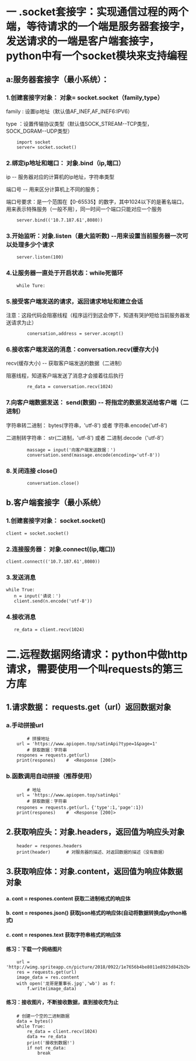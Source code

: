 # 一 .socket套接字：实现通信过程的两个端，等待请求的一个端是服务器套接字，发送请求的一端是客户端套接字，python中有一个socket模块来支持编程
## a:服务器套接字（最小系统）：
### 1.创建套接字对象： 对象= socket.socket（family,type）

family : 设置ip地址（默认值AF_INEF,AF_INEF6:IPV6）

type  ：设置传输协议类型（默认值SOCK_STREAM--TCP类型，SOCK_DGRAM--UDP类型）

		import socket
		server= socket.socket()
### 2.绑定ip地址和端口： 对象.bind（ip,端口）
ip --  服务器对应的计算机的ip地址，字符串类型

端口号 --  用来区分计算机上不同的服务；

端口号要求：是一个范围在【0-65535】的数字，其中1024以下的是著名端口，用来表示特殊服务（一般不用），同一时间一个端口只能对应一个服务

		server.bind(('10.7.187.61',8080))

### 3.开始监听：对象.listen（最大监听数) --用来设置当前服务器一次可以处理多少个请求 

		server.listen(100)

### 4.让服务器一直处于开启状态：while死循环

		while Ture:
### 5.接受客户端发送的请求，返回请求地址和建立会话
注意：这段代码会阻塞线程（程序运行到这会停下，知道有哭护短给当前服务器发送请求为止）

    		conersation,address = server.accept()
### 6.接收客户端发送的消息：conversation.recv(缓存大小)
  recv(缓存大小) -- 获取客户端发送的数据（二进制）

  阻塞线程，知道客户端发送了消息才会接着往后执行

    		re_data = conversation.recv(1024)
### 7.向客户端数据发送： send(数据) -- 将指定的数据发送给客户端（二进制）

字符串转二进制： bytes(字符串，'utf-8') 或者 字符串.encode('utf-8')

二进制转字符串： str(二进制，'utf-8') 或者 二进制.decode（'utf-8'） 

		    massage = input('向客户端发送数据：')
		    conversation.send(massage.encode(encoding='utf-8')) 
### 8.关闭连接  close()   
            conversation.close() 
## b.客户端套接字（最小系统）

### 1.创建套接字对象：  socket.socket()
    client = socket.socket()
### 2.连接服务器：  对象.connect((ip,端口))
    client.connect(('10.7.187.61',8080))
### 3.发送消息
	while True:
	   n = input('请说：')
	   client.send(n.encode('utf-8'))
### 4.接收消息
  	   re_data = client.recv(1024)
# 二.远程数据网络请求：python中做http请求，需要使用一个叫requests的第三方库
## 1.请求数据： requests.get（url）返回数据对象
### a.手动拼接url
			# 拼接地址
		url = 'https://www.apiopen.top/satinApi?type=1&page=1'
            # 获取数据：字符串
		respones = requests.get(url)
		print(respones)    #  <Response [200]>
### b.函数调用自动拼接（推荐使用）
       	    # 地址
		url = 'https://www.apiopen.top/satinApi'
            # 获取数据：字符串
		respones = requests.get(url，{'type':1,'page':1})
		print(respones)    #  <Response [200]>
## 2.获取响应头：对象.headers，返回值为响应头对象
        header = respones.headers
        print(header)      # 对服务器的描述、对返回数据的描述（没有数据）
## 3.获取响应体：对象.content，返回值为响应体数据对象
#### a.  cont = respones.content  获取二进制格式的响应体
#### b.  cont = respones.json()  获取json格式的响应体(自动将数据转换成python格式)   
#### c.  cont = respones.text  获取字符串格式的响应体     

####  练习：下载一个网络图片
		url = 'http://wimg.spriteapp.cn/picture/2018/0922/1e7656b4be8011e8923d842b2b4c75ab_wpd.jpg'
		res = requests.get(url)
		image_data = res.content
		with open('龙哥是董事长.jpg','wb') as f:
		    f.write(image_data)

#### 练习：接收图片，不断接收数据，直到接收完为止
		# 创建一个空的二进制数据
		data = bytes()
		while True:
		    re_data = client.recv(1024)
		    data += re_data
		    print('接收到数据!')
		    if not re_data:
		        break